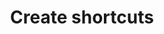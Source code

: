 ---
layout: default
title: Create shortcuts
parent: App shortcuts
grand_parent: App entry points
nav_order: 2
---